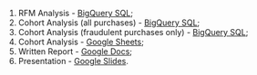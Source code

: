 1. RFM Analysis - [BigQuery SQL](https://console.cloud.google.com/bigquery?sq=1084427340638:9380a96824724447bc12d89ce056db27);
2. Cohort Analysis (all purchases) - [BigQuery SQL](https://console.cloud.google.com/bigquery?sq=1084427340638:58ee8d2be06f4d52921628da6f3e67e9);
3. Cohort Analysis (fraudulent purchases only) - [BigQuery SQL](https://console.cloud.google.com/bigquery?sq=1084427340638:09ff88997bc24aaf96ea74d2d183126f);
4. Cohort Analysis - [Google Sheets](https://docs.google.com/spreadsheets/d/1PsptTJ5OVdOvUctbqphWyFYjR0LmXhrUVkrOeJ2_Xa0/edit?usp=sharing);
5. Written Report - [Google Docs](https://docs.google.com/document/d/19PBKXhwBFsD0qJYRdTi5aXC3qfbRgIBmufaLJ5D7kTM/edit?usp=sharing);
6. Presentation - [Google Slides](https://docs.google.com/presentation/d/1khEGlaHWBfDyvX9yoUKV0vVkdJ6JfOfYaLKNAUQilsA/edit?usp=sharing).
